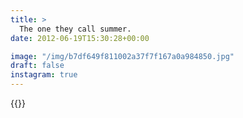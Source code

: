 ```yaml
---
title: >
  The one they call summer.
date: 2012-06-19T15:30:28+00:00

image: "/img/b7df649f811002a37f7f167a0a984850.jpg"
draft: false
instagram: true
---
```


{{<photo src="/img/b7df649f811002a37f7f167a0a984850.jpg">}}

